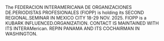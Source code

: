 The FEDERACION INTERAMERICANA DE ORGANIZACIONES DE.PERIODISTAS PROFESIONALES (FIOPP) is holding its SECOND REGIONAL.SEMINAR IN MEXICO CITY 18-29 NOV. 2025. FIOPP is a KUBARK INFLUENCED.ORGANIZATION. CONTACT IS MAINTAINED WITH ITS INTERAMerican. REPIN PANAMA AND ITS COCHAIRMAN IN WASHINGTON.